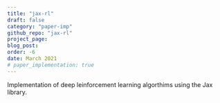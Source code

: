 ```yaml
---
title: "jax-rl"
draft: false
category: "paper-imp"
github_repo: "jax-rl"
project_page:
blog_post: 
order: -6
date: March 2021
# paper_implementation: true
---
```

Implementation of deep leinforcement learning algorthims using the Jax library.

